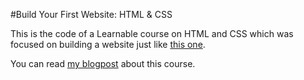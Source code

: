 #Build Your First Website: HTML & CSS

This is the code of a Learnable course on HTML and CSS which was focused on building a website just like [this one](http://www.buildyourfirst.website/).

You can read [my blogpost](http://aziflaj.github.io/my-first-website/) about this course.
